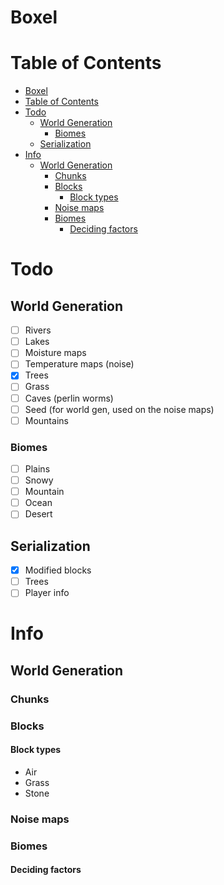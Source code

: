 # Boxel 
# Table of Contents
- [Boxel](#boxel)
- [Table of Contents](#table-of-contents)
- [Todo](#todo)
  - [World Generation](#world-generation)
    - [Biomes](#biomes)
  - [Serialization](#serialization)
- [Info](#info)
  - [World Generation](#world-generation-1)
    - [Chunks](#chunks)
    - [Blocks](#blocks)
      - [Block types](#block-types)
    - [Noise maps](#noise-maps)
    - [Biomes](#biomes-1)
      - [Deciding factors](#deciding-factors)
# Todo
## World Generation
- [ ] Rivers
- [ ] Lakes
- [ ] Moisture maps
- [ ] Temperature maps (noise)
- [x] Trees
- [ ] Grass
- [ ] Caves (perlin worms)
- [ ] Seed (for world gen, used on the noise maps)
- [ ] Mountains
### Biomes
- [ ] Plains
- [ ] Snowy
- [ ] Mountain
- [ ] Ocean
- [ ] Desert
## Serialization
- [x] Modified blocks
- [ ] Trees
- [ ] Player info
# Info
## World Generation
### Chunks
### Blocks
#### Block types
* Air
* Grass
* Stone
### Noise maps
### Biomes
#### Deciding factors